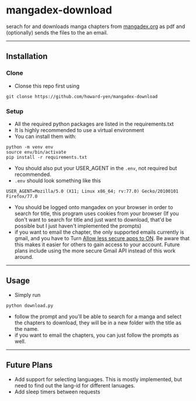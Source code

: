 # mangadex-download
serach for and downloads manga chapters from [mangadex.org](mangadex.org) as pdf and (optionally) sends the files to the an email.

---

## Installation

### Clone
- Clonse this repo first using
```shell
git clonse https://github.com/howard-yen/mangadex-download
```

### Setup
- All the required python packages are listed in the requirements.txt
- It is highly recommended to use a virtual environment
- You can install them with:
```shell
python -m venv env
source env/bin/activate
pip install -r requirements.txt
```
- You should also put your USER_AGENT in the `.env`, not required but recommended.
- `.env` should look something like this
```
USER_AGENT=Mozilla/5.0 (X11; Linux x86_64; rv:77.0) Gecko/20100101 Firefox/77.0
```
- You should be logged onto mangadex on your browser in order to search for title, this program uses cookies from your browser (If you don't want to search for title and just want to download, that'd be possible but I just haven't implemented the prompts)
- if you want to email the chapter, the only supported emails currently is gmail, and you have to Turn [Allow less secure apps to ON](https://myaccount.google.com/lesssecureapps). Be aware that this makes it easier for others to gain access to your account. Future plans include using the more secure Gmail API instead of this work around.
---

## Usage
- Simply run 
```
python download.py
```
- follow the prompt and you'll be able to search for a manga and select the chapters to download, they will be in a new folder with the title as the name. 
- if you want to email the chapters, you can just follow the prompts as well. 

---

## Future Plans
- Add support for selecting languages. This is mostly implemented, but need to find out the lang-id for different lanuages. 
- Add sleep timers between requests
